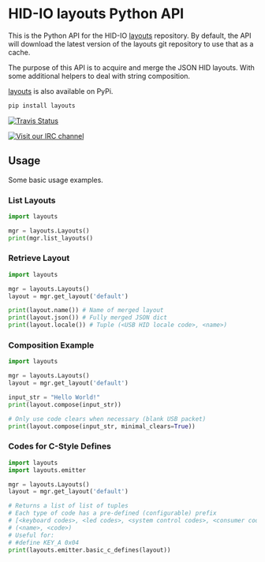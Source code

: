 # HID-IO layouts Python API

This is the Python API for the HID-IO [layouts](https://github.com/hid-io/layouts) repository.
By default, the API will download the latest version of the layouts git repository to use that as a cache.

The purpose of this API is to acquire and merge the JSON HID layouts.
With some additional helpers to deal with string composition.

[layouts](https://pypi.org/project/layouts/) is also available on PyPi.
```bash
pip install layouts
```

[![Travis Status](https://travis-ci.org/hid-io/layouts-python.svg?branch=master)](https://travis-ci.org/hid-io/layouts-python)

[![Visit our IRC channel](https://kiwiirc.com/buttons/irc.freenode.net/hid-io.png)](https://kiwiirc.com/client/irc.freenode.net/#hid-io)


## Usage

Some basic usage examples.


### List Layouts

```python
import layouts

mgr = layouts.Layouts()
print(mgr.list_layouts()
```


### Retrieve Layout

```python
import layouts

mgr = layouts.Layouts()
layout = mgr.get_layout('default')

print(layout.name()) # Name of merged layout
print(layout.json()) # Fully merged JSON dict
print(layout.locale()) # Tuple (<USB HID locale code>, <name>)
```


### Composition Example

```python
import layouts

mgr = layouts.Layouts()
layout = mgr.get_layout('default')

input_str = "Hello World!"
print(layout.compose(input_str))

# Only use code clears when necessary (blank USB packet)
print(layout.compose(input_str, minimal_clears=True))
```


### Codes for C-Style Defines

```python
import layouts
import layouts.emitter

mgr = layouts.Layouts()
layout = mgr.get_layout('default')

# Returns a list of list of tuples
# Each type of code has a pre-defined (configurable) prefix
# [<keyboard codes>, <led codes>, <system control codes>, <consumer codes>]
# (<name>, <code>)
# Useful for:
# #define KEY_A 0x04
print(layouts.emitter.basic_c_defines(layout))
```

